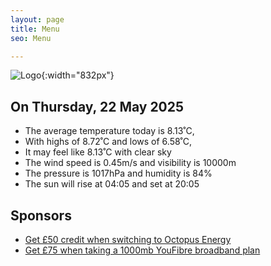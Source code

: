 ```yaml
---
layout: page
title: Menu
seo: Menu

---
```


![Logo](/images/logo.jpg){:width="832px"}

<!-- weather_marker starts -->
## On Thursday, 22 May 2025

- The average temperature today is 8.13˚C,
- With highs of 8.72˚C and lows of 6.58˚C,
- It may feel like 8.13˚C with clear sky
- The wind speed is 0.45m/s and visibility is 10000m
- The pressure is 1017hPa and humidity is 84%
- The sun will rise at 04:05 and set at 20:05

<!-- weather_marker ends -->

## Sponsors

- [Get £50 credit when switching to Octopus Energy](https://bit.ly/3oD1nnS)
- [Get £75 when taking a 1000mb YouFibre broadband plan](https://aklam.io/91zWhU?)
